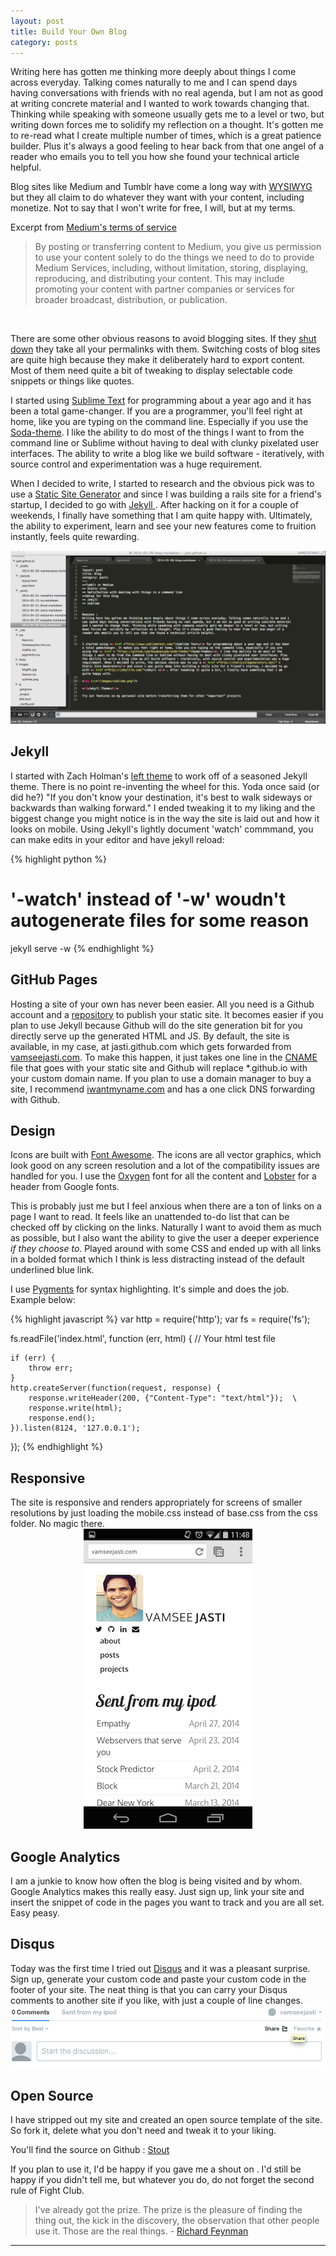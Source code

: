 ```yaml
---
layout: post
title: Build Your Own Blog
category: posts
---
```


Writing here has gotten me thinking more deeply about things I come across everyday. Talking comes naturally to me and I can spend days having conversations with friends with no real agenda, but I am not as good at writing concrete material and I wanted to work towards changing that. Thinking while speaking with someone usually gets me to a level or two, but writing down forces me to solidify my reflection on a thought. It's gotten me to re-read what I create multiple number of times, which is a great patience builder. Plus it's always a good feeling to hear back from that one angel of a reader who emails you to tell you how she found your technical article helpful.

Blog sites like Medium and Tumblr have come a long way with <a href ="http://en.wikipedia.org/wiki/WYSIWYG">WYSIWYG</a> but they all claim to do whatever they want with your content, including monetize. Not to say that I won't write for free, I will, but at my terms.

Excerpt from <a href ="https://medium.com/p/9db0094a1e0f">Medium's terms of service</a> 
<blockquote>
By posting or transferring content to Medium, you give us permission to use your content solely to do the things we need to do to provide Medium Services, including, without limitation, storing, displaying, reproducing, and distributing your content. This may include promoting your content with partner companies or services for broader broadcast, distribution, or publication.
</blockquote>
<br>
 
There are some other obvious reasons to avoid blogging sites. If they <a href ="http://en.wikipedia.org/wiki/Posterous#Shutting_down_Posterous_and_building_PostHaven">shut down</a> they take all your permalinks with them. Switching costs of blog sites are quite high because they make it deliberately hard to export content. Most of them need quite a bit of tweaking to display selectable code snippets or things like quotes.

I started using <a href ="http://www.sublimetext.com/">Sublime Text</a> for programming about a year ago and it has been a total game-changer. If you are a programmer, you'll feel right at home, like you are typing on the command line. Especially if you use the <a href = "https://github.com/buymeasoda/soda-theme/">Soda-theme</a>. I like the ability to do most of the things I want to from the command line or Sublime without having to deal with clunky pixelated user interfaces. The ability to write a blog like we build software - iteratively, with source control and experimentation was a huge requirement.

When I decided to write, I started to research and the obvious pick was to use a <a href ="http://staticsitegenerators.net/" >Static Site Generator</a> and since I was building a rails site for a friend's startup, I decided to go with <a href ="http://jekyllrb.com/">Jekyll </a>. After hacking on it for a couple of weekends, I finally have something that I am quite happy with.
Ultimately, the ability to experiment, learn and see your new features come to fruition instantly, feels quite rewarding. 

<img src="/images/blog/sublime.png"/>


<h2>Jekyll</h2>
I started with Zach Holman's <a href ="https://github.com/holman/left">left theme</a> to work off of a seasoned Jekyll theme. There is no point re-inventing the wheel for this. Yoda once said (or did he?) "If you don't know your destination, it's best to walk sideways or backwards than walking forward." I ended tweaking it to my liking and the biggest change you might notice is in the way the site is laid out and how it looks on mobile.
Using Jekyll's lightly document 'watch' commmand, you can make edits in your editor and have jekyll reload:

{% highlight python %}
# '-watch' instead of '-w' woudn't autogenerate files for some reason
jekyll serve -w
{% endhighlight %}


<h2>GitHub Pages</h2>
Hosting a site of your own has never been easier. All you need is a Github account and a <a href ="https://github.com/jasti/jasti.github.io"> repository</a> to publish your static site. It becomes easier if you plan to use Jekyll because Github will do the site generation bit for you directly serve up the generated HTML and JS.
By default, the site is available, in my case, at jasti.github.com which gets forwarded from <a href ="http://vamseejasti.com">vamseejasti.com</a>. To make this happen, it just takes one line in the  <a href ="http://en.wikipedia.org/wiki/CNAME_record">CNAME</a> file that goes with your static site and Github will replace *.github.io with your custom domain name.
If you plan to use a domain manager to buy a site, I recommend <a href ="https://iwantmyname.com/">iwantmyname.com</a> and has a one click DNS forwarding with Github. 

<h2>Design</h2>
Icons are built with <a href ="http://fortawesome.github.io/Font-Awesome/">Font Awesome</a>. The icons are all vector graphics, which look good on any screen resolution and a lot of the compatibility issues are handled for you.
I use the <a href ="https://www.google.com/fonts/specimen/Oxygen">Oxygen</a> font for all the content and <a href ="http://www.google.com/fonts/specimen/Lobster">Lobster</a> for a header from Google fonts.

This is probably just me but I feel anxious when there are a ton of links on a page I want to read. It feels like an unattended to-do list that can be checked off by clicking on the links. Naturally I want to avoid them as much as possible, but I also want the ability to give the user a deeper experience <i>if they choose to</i>. Played around with some CSS and ended up with all links in a bolded format which I think is less distracting instead of the default underlined blue link. 

I use <a href ="http://pygments.org/">Pygments</a> for syntax highlighting. It's simple and does the job. Example below:

{% highlight javascript %}
var http = require('http');
var fs = require('fs');

fs.readFile('index.html', function (err, html) {   // Your html test file


    if (err) {
        throw err;
    }
    http.createServer(function(request, response) {
        response.writeHeader(200, {"Content-Type": "text/html"});  \
        response.write(html); 
        response.end();
    }).listen(8124, '127.0.0.1');
});
{% endhighlight %}

<h2>Responsive</h2>
The site is responsive and renders appropriately for screens of smaller resolutions by just loading the mobile.css instead of base.css from the css folder. No magic there.
<center>
<img src="/images/blog/mobile.png"/>
</center>

<h2>Google Analytics</h2>
I am a junkie to know how often the blog is being visited and by whom. Google Analytics makes this really easy. Just sign up, link your site and insert the snippet of code in the pages you want to track and you are all set. Easy peasy.

<h2>Disqus</h2>
Today was the first time I tried out  <a href ="http://disqus.com/">Disqus</a> and it was a pleasant surprise. Sign up, generate your custom code and paste your custom code in the footer of your site. The neat thing is that you can carry your Disqus comments to another site if you like, with just a couple of line changes. 

<img src="/images/blog/disqus.png"/>

<h2>Open Source</h2>
I have stripped out my site and created an open source template of the site. So fork it, delete what you don't need and tweak it to your liking. 

You'll find the source on Github : <a href ="https://github.com/jasti/stout">Stout</a>

If you plan to use it, I'd be happy if you gave me a shout on <a href="https://twitter.com/vamseejasti" target="_blank"><i class="icon icon-twitter"></i></a>. I'd still be happy if you didn't tell me, but whatever you do, do not forget the second rule of Fight Club.

<blockquote>
I've already got the prize. The prize is the pleasure of finding the thing out, the kick in the discovery, the observation that other people use it. Those are the real things. - <a href ="https://www.youtube.com/watch?v=Bgaw9qe7DEE#t=1466">Richard Feynman</a>
</blockquote>

---
